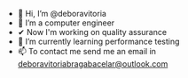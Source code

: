 - 👋 Hi, I’m @deboravitoria
- 👀 I’m a computer engineer
- ✔ Now I'm working on quality assurance
- 🌱 I’m currently learning performance testing
- 📫 To contact me send me an email in deboravitoriabragabacelar@outlook.com

<!---
deboravitoria/deboravitoria is a ✨ special ✨ repository because its `README.md` (this file) appears on your GitHub profile.
You can click the Preview link to take a look at your changes.
--->
